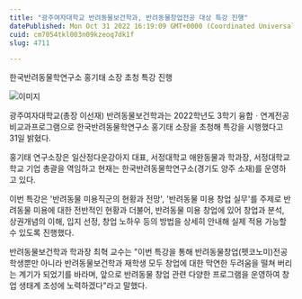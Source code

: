 ```yaml
---
title: "광주여자대학교 반려동물보건학과, 반려동물창업전공 대상 특강 진행"
datePublished: Mon Oct 31 2022 16:19:09 GMT+0000 (Coordinated Universal Time)
cuid: cm7054tkl003n09kzeoq7dk1f
slug: 4711

---
```



한국반려동물학연구소 홍기태 소장 초청 특강 진행

![이미지](https://cdn.hashnode.com/res/hashnode/image/upload/v1739257707846/b3b5b210-4097-480f-9580-70df88c6752e.jpeg)

광주여자대학교(총장 이선재) 반려동물보건학과는 2022학년도 3학기 융합ㆍ연계전공 비교과프로그램으로 한국반려동물학연구소 홍기태 소장을 초청해 특강을 시행했다고 31일 밝혔다.

홍기태 연구소장은 일산정다운강아지 대표, 서정대학교 애완동물과 학과장, 서정대학교 학교 기업 총괄을 역임하고 현재는 한국반려동물학연구소(경기도 양주 소재)를 운영하고 있다.

이번 특강은 '반려동물 미용직군의 현황과 전망', '반려동물 미용 창업 실무'를 주제로 반려동물 미용에 대한 전반적인 현황과 더불어, 반려동물 미용 창업에 있어 창업과 분석, 상권개념의 이해, 입지 선정, 창업 노하우 등의 방법을 상세히 안내해 실제 적용 가능할 수 있도록 진행했다.

반려동물보건학과 학과장 최혁 교수는 "이번 특강을 통해 반려동물창업(펫코노미)전공 학생뿐만 아니라 반려동물보건학과 재학생 모두 창업에 대한 막연한 두려움을 떨쳐 버리는 계기가 되었기를 바라며, 앞으로 반려동물 창업 관련 다양한 프로그램을 운영하여 창업 생태계 조성에 노력하겠다"라고 말했다.